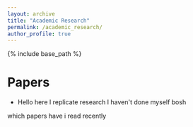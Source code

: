 ```yaml
---
layout: archive
title: "Academic Research"
permalink: /academic_research/
author_profile: true
---
```


{% include base_path %}

Papers
======
* Hello here I replicate research I haven't done myself bosh

which papers have i read recently
